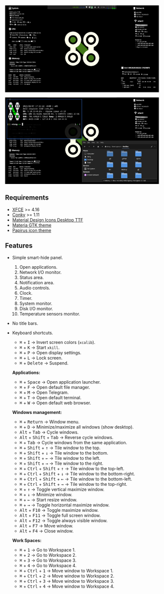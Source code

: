 <p align="center">
  <img src="screenshots/desktop.png"/>
</p>

<p align="center">
  <img src="screenshots/windows.png"/>
</p>

## Requirements

* [XFCE](https://xfce.org) >= 4.16
* [Conky](https://github.com/brndnmtthws/conky) >= 1.11
* [Material Design Icons Desktop TTF](https://github.com/Templarian/MaterialDesign-Font)
* [Materia GTK theme](https://github.com/nana-4/materia-theme)
* [Papirus icon theme](https://git.io/papirus-icon-theme)

## Features

* Simple smart-hide panel.

  1. Open applications.
  2. Network I/O monitor.
  3. Status area.
  4. Notification area.
  5. Audio controls.
  6. Clock.
  7. Timer.
  8. System monitor.
  9. Disk I/O monitor.
  10. Temperature sensors monitor.

* No title bars.

* Keyboard shortcuts.

  * <kbd>⌘</kbd> + <kbd>I</kbd> -> Invert screen colors (`xcalib`).
  * <kbd>⌘</kbd> + <kbd>K</kbd> -> Start `xkill`.
  * <kbd>⌘</kbd> + <kbd>P</kbd> -> Open display settings.
  * <kbd>⌘</kbd> + <kbd>L</kbd> -> Lock screen.
  * <kbd>⌘</kbd> + <kbd>Delete</kbd> -> Suspend.

  **Applications:**

  * <kbd>⌘</kbd> + <kbd>Space</kbd> -> Open application launcher.
  * <kbd>⌘</kbd> + <kbd>F</kbd> -> Open default file manager.
  * <kbd>⌘</kbd> + <kbd>M</kbd> -> Open Telegram.
  * <kbd>⌘</kbd> + <kbd>T</kbd> -> Open default terminal.
  * <kbd>⌘</kbd> + <kbd>W</kbd> -> Open default web browser.

  **Windows management:**

  * <kbd>⌘</kbd> + <kbd>Return</kbd> -> Window menu.
  * <kbd>⌘</kbd> + <kbd>D</kbd> -> Minimize/maximize all windows (show desktop).
  * <kbd>Alt</kbd> + <kbd>Tab</kbd> -> Cycle windows.
  * <kbd>Alt</kbd> + <kbd>Shift</kbd> + <kbd>Tab</kbd> -> Reverse cycle windows.
  * <kbd>⌘</kbd> + <kbd>Tab</kbd> -> Cycle windows from the same application.
  * <kbd>⌘</kbd> + <kbd>Shift</kbd> + <kbd>↑</kbd> -> Tile window to the top.
  * <kbd>⌘</kbd> + <kbd>Shift</kbd> + <kbd>↓</kbd> -> Tile window to the bottom.
  * <kbd>⌘</kbd> + <kbd>Shift</kbd> + <kbd>←</kbd> -> Tile window to the left.
  * <kbd>⌘</kbd> + <kbd>Shift</kbd> + <kbd>→</kbd> -> Tile window to the right.
  * <kbd>⌘</kbd> + <kbd>Ctrl</kbd> + <kbd>Shift</kbd> + <kbd>↑</kbd> -> Tile window to the top-left.
  * <kbd>⌘</kbd> + <kbd>Ctrl</kbd> + <kbd>Shift</kbd> + <kbd>↓</kbd> -> Tile window to the bottom-right.
  * <kbd>⌘</kbd> + <kbd>Ctrl</kbd> + <kbd>Shift</kbd> + <kbd>←</kbd> -> Tile window to the bottom-left.
  * <kbd>⌘</kbd> + <kbd>Ctrl</kbd> + <kbd>Shift</kbd> + <kbd>→</kbd> -> Tile window to the top-right.
  * <kbd>⌘</kbd> + <kbd>↑</kbd> -> Toggle vertical maximize window.
  * <kbd>⌘</kbd> + <kbd>↓</kbd> -> Minimize window.
  * <kbd>⌘</kbd> + <kbd>←</kbd> -> Start resize window.
  * <kbd>⌘</kbd> + <kbd>→</kbd> -> Toggle horizontal maximize window.
  * <kbd>Alt</kbd> + <kbd>F10</kbd> -> Toggle maximize window.
  * <kbd>Alt</kbd> + <kbd>F11</kbd> -> Toggle full screen window.
  * <kbd>Alt</kbd> + <kbd>F12</kbd> -> Toggle always visible window.
  * <kbd>Alt</kbd> + <kbd>F7</kbd> -> Move window.
  * <kbd>Alt</kbd> + <kbd>F4</kbd> -> Close window.

  **Work Spaces:**

  * <kbd>⌘</kbd> + <kbd>1</kbd> -> Go to Workspace 1.
  * <kbd>⌘</kbd> + <kbd>2</kbd> -> Go to Workspace 2.
  * <kbd>⌘</kbd> + <kbd>3</kbd> -> Go to Workspace 3.
  * <kbd>⌘</kbd> + <kbd>4</kbd> -> Go to Workspace 4.
  * <kbd>⌘</kbd> + <kbd>Ctrl</kbd> + <kbd>1</kbd> -> Move window to Workspace 1.
  * <kbd>⌘</kbd> + <kbd>Ctrl</kbd> + <kbd>2</kbd> -> Move window to Workspace 2.
  * <kbd>⌘</kbd> + <kbd>Ctrl</kbd> + <kbd>3</kbd> -> Move window to Workspace 3.
  * <kbd>⌘</kbd> + <kbd>Ctrl</kbd> + <kbd>4</kbd> -> Move window to Workspace 4.

